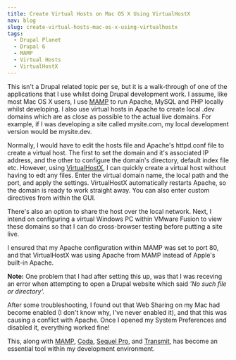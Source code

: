 ```yaml
---
title: Create Virtual Hosts on Mac OS X Using VirtualHostX
nav: blog
slug: create-virtual-hosts-mac-os-x-using-virtualhostx
tags:
  - Drupal Planet
  - Drupal 6
  - MAMP
  - Virtual Hosts
  - VirtualHostX
---
```

This isn't a Drupal related topic per se, but it is a walk-through of one of the applications that I use whilst doing Drupal development work. I assume, like most Mac OS X users, I use <a href="http://www.mamp.info/en/index.html">MAMP</a> to run Apache, MySQL and PHP locally whilst developing. I also use virtual hosts in Apache to create local .dev domains which are as close as possible to the actual live domains. For example, if I was developing a site called mysite.com, my local development version would be mysite.dev.

Normally, I would have to edit the hosts file and Apache's httpd.conf file to create a virtual host. The first to set the domain and it's associated IP address, and the other to configure the domain's directory, default index file etc. However, using <a href="http://clickontyler.com/virtualhostx/">VirtualHostX</a>, I can quickly create a virtual host without having to edt any files. Enter the virtual domain name, the local path and the port, and apply the settings. VirtualHostX automatically restarts Apache, so the domain is ready to work straight away. You can also enter custom directives from within the GUI.

There's also an option to share the host over the local network. Next, I intend on configuring a virtual Windows PC within VMware Fusion to view these domains so that I can do cross-browser testing before putting a site live.

I ensured that my Apache configuration within MAMP was set to port 80, and that VirtualHostX was using Apache from MAMP instead of Apple's built-in Apache.

**Note:** One problem that I had after setting this up, was that I was receving an error when attempting to open a Drupal website which said *'No such file or directory'.*

After some troubleshooting, I found out that Web Sharing on my Mac had become enabled (I don't know why, I've never enabled it), and that this was causing a conflict with Apache. Once I opened my System Preferences and disabled it, everything worked fine!

This, along with <a href="http://www.mamp.info/en/index.html">MAMP</a>, <a href="http://www.panic.com/coda/">Coda</a>, <a href="http://www.sequelpro.com/">Sequel Pro</a>, and <a href="http://www.panic.com/transmit/">Transmit</a>, has become an essential tool within my development environment.